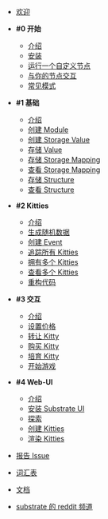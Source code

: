 - [欢迎](/)

- **#0 开始**

  - [介绍](zh-cn/0/introduction.md)
  - [安装](zh-cn/0/setup.md)
  - [运行一个自定义节点](zh-cn/0/running-a-custom-node.md)
  - [与你的节点交互](zh-cn/0/interacting-with-your-node.md)
  - [常见模式](zh-cn/0/common-patterns-moving-forward.md)

- **#1 基础**

  - [介绍](zh-cn/1/introduction.md)
  - [创建 Module](zh-cn/1/creating-a-module.md)
  - [创建 Storage Value](zh-cn/1/creating-a-storage-value.md)
  - [存储 Value](zh-cn/1/storing-a-value.md)
  - [存储 Storage Mapping](zh-cn/1/storage-mapping.md)
  - [查看 Storage Mapping](zh-cn/1/viewing-a-storage-mapping.md)
  - [存储 Structure](zh-cn/1/storing-a-structure.md)
  - [查看 Structure](zh-cn/1/viewing-a-structure.md)

- **#2 Kitties**

  - [介绍](zh-cn/2/introduction.md)
  - [生成随机数据](zh-cn/2/generating-random-data.md)
  - [创建 Event](zh-cn/2/creating-an-event.md)
  - [追踪所有 Kitties](zh-cn/2/tracking-all-kitties.md)
  - [拥有多个 Kitties](zh-cn/2/owning-multiple-kitties.md)
  - [查看多个 Kitties](zh-cn/2/viewing-multiple-kitties.md)
  - [重构代码](zh-cn/2/refactoring-our-code.md)

- **#3 交互**

  - [介绍](zh-cn/3/introduction.md)
  - [设置价格](zh-cn/3/setting-a-price.md)
  - [转让 Kitty](zh-cn/3/transferring-a-kitty.md)
  - [购买 Kitty](zh-cn/3/buying-a-kitty.md)
  - [培育 Kitty](zh-cn/3/breeding-a-kitty.md)
  - [开始游戏](zh-cn/3/playing-our-game.md)

- **#4 Web-UI**

  - [介绍](zh-cn/4/introduction.md)
  - [安装 Substrate UI](zh-cn/4/set-up-substrate-ui.md)
  - [探索](zh-cn/4/explore.md)
  - [创建 Kitties](zh-cn/4/creating-kitties.md)
  - [渲染 Kitties](zh-cn/4/rendering-kitties.md)

- [报告 Issue](https://github.com/shawntabrizi/substrate-collectables-workshop/issues)
- [词汇表](https://docs.substrate.dev/docs/glossary)
- [文档](https://docs.substrate.dev/docs)
- [substrate 的 reddit 频道](https://www.reddit.com/r/substrate)
